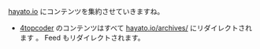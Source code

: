 <!--
title: hayato.io (4topcoder)
date: 2014-01-04
slug: hayato.io
-->

[hayato.io] にコンテンツを集約させていきますね。

- [4topcoder] のコンテンツはすべて [hayato.io/archives/] にリダイレクトされます
  。 Feed もリダイレクトされます。

[4topcoder]: http://4topcoder.blogspot.com
[hayato.io]: http://hayato.io
[hayato.io/archives/]: http://hayato.io/archives/
